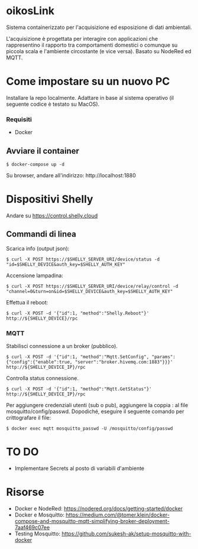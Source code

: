 # oikosLink
Sistema containerizzato per l'acquisizione ed esposizione di dati ambientali. 

L'acquisizione è progettata per interagire con applicazioni che rappresentino il rapporto tra comportamenti domestici o comunque su piccola scala e l'ambiente circostante (e vice versa). Basato su NodeRed ed MQTT.

# Come impostare su un nuovo PC

Installare la repo localmente. Adattare in base al sistema operativo (il seguente codice è testato su MacOS). 

### Requisiti
- Docker

## Avviare il container

    $ docker-compose up -d

Su browser, andare all'indirizzo: http://localhost:1880

# Dispositivi Shelly

Andare su https://control.shelly.cloud 

## Commandi di linea

Scarica info (output json):

    $ curl -X POST https://$SHELLY_SERVER_URI/device/status -d "id=$SHELLY_DEVICE&auth_key=$SHELLY_AUTH_KEY"

Accensione lampadina: 

    $ curl -X POST https://$SHELLY_SERVER_URI/device/relay/control -d "channel=0&turn=on&id=$SHELLY_DEVICE&auth_key=$SHELLY_AUTH_KEY"

Effettua il reboot:

    $ curl -X POST -d '{"id":1, "method":"Shelly.Reboot"}' http://${SHELLY_DEVICE}/rpc

### MQTT

Stabilisci connessione a un broker (pubblico).

    $ curl -X POST -d '{"id":1, "method":"Mqtt.SetConfig", "params":{"config":{"enable":true, "server":"broker.hivemq.com:1883"}}}' http://${SHELLY_DEVICE_IP}/rpc

Controlla status connessione.

    $ curl -X POST -d '{"id":1, "method":"Mqtt.GetStatus"}' http://${SHELLY_DEVICE_IP}/rpc

Per aggiungere credenziali utenti (sub o pub), aggiungere la coppia <nome utente>:<password> al file mosquitto/config/passwd. Dopodiché, eseguire il seguente comando per crittografare il file: 

    $ docker exec mqtt mosquitto_passwd -U /mosquitto/config/passwd

# TO DO

- Implementare Secrets al posto di variabili d'ambiente

# Risorse
- Docker e NodeRed: https://nodered.org/docs/getting-started/docker
- Docker e Mosquitto: https://medium.com/@tomer.klein/docker-compose-and-mosquitto-mqtt-simplifying-broker-deployment-7aaf469c07ee
- Testing Mosquitto: https://github.com/sukesh-ak/setup-mosquitto-with-docker